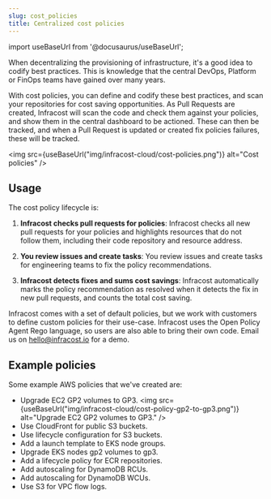 ```yaml
---
slug: cost_policies
title: Centralized cost policies
---
```


import useBaseUrl from '@docusaurus/useBaseUrl';

When decentralizing the provisioning of infrastructure, it's a good idea to codify best practices. This is knowledge that the central DevOps, Platform or FinOps teams have gained over many years.

With cost policies, you can define and codify these best practices, and scan your repositories for cost saving opportunities. As Pull Requests are created, Infracost will scan the code and check them against your policies, and show them in the central dashboard to be actioned. These can then be tracked, and when a Pull Request is updated or created fix policies failures, these will be tracked.

<img src={useBaseUrl("img/infracost-cloud/cost-policies.png")} alt="Cost policies" />

## Usage

The cost policy lifecycle is:

1. **Infracost checks pull requests for policies**: Infracost checks all new pull requests for your policies and highlights resources that do not follow them, including their code repository and resource address.

2. **You review issues and create tasks**: You review issues and create tasks for engineering teams to fix the policy recommendations.

3. **Infracost detects fixes and sums cost savings**: Infracost automatically marks the policy recommendation as resolved when it detects the fix in new pull requests, and counts the total cost saving.

Infracost comes with a set of default policies, but we work with customers to define custom policies for their use-case. Infracost uses the Open Policy Agent Rego language, so users are also able to bring their own code. Email us on [hello@infracost.io](mailto:hello@infracost.io) for a demo.

## Example policies

Some example AWS policies that we've created are:
- Upgrade EC2 GP2 volumes to GP3.
  <img src={useBaseUrl("img/infracost-cloud/cost-policy-gp2-to-gp3.png")} alt="Upgrade EC2 GP2 volumes to GP3." />
- Use CloudFront for public S3 buckets.
- Use lifecycle configuration for S3 buckets.
- Add a launch template to EKS node groups.
- Upgrade EKS nodes gp2 volumes to gp3.
- Add a lifecycle policy for ECR repositories.
- Add autoscaling for DynamoDB RCUs.
- Add autoscaling for DynamoDB WCUs.
- Use S3 for VPC flow logs.
